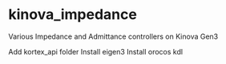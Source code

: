 # kinova_impedance
Various Impedance and Admittance controllers on Kinova Gen3

Add kortex_api folder
Install eigen3 
Install orocos kdl